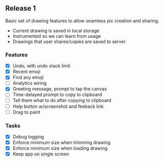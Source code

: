 ## Release 1

Basic set of drawing features to allow seamless pic creation and sharing.
* Current drawing is saved in local storage
* Instrumented so we can learn from usage
* Drawings that user shares/copies are saved to server

### Features

- [x] Undo, with undo stack limit
- [x] Recent emoji
- [x] Find any emoji
- [ ] Analytics wiring
- [x] Greeting message, prompt to tap the canvas
- [ ] Time-delayed prompt to copy to clipboard
- [ ] Tell them what to do after copying to clipboard
- [ ] Help button w/screenshot and feeback link
- [ ] Drag to paint

### Tasks

- [x] Debug logging
- [x] Enforce minimum size when trimming drawing
- [x] Enforce minimum size when loading drawing
- [x] Keep app on single screen